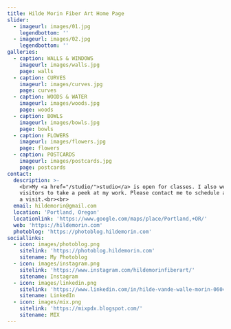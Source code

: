 ```yaml
---
title: Hilde Morin Fiber Art Home Page
slider:
  - imageurl: images/01.jpg
    legendbottom: ''
  - imageurl: images/02.jpg
    legendbottom: ''
galleries:
  - caption: WALLS & WINDOWS
    imageurl: images/walls.jpg
    page: walls
  - caption: CURVES
    imageurl: images/curves.jpg
    page: curves
  - caption: WOODS & WATER
    imageurl: images/woods.jpg
    page: woods
  - caption: BOWLS
    imageurl: images/bowls.jpg
    page: bowls
  - caption: FLOWERS
    imageurl: images/flowers.jpg
    page: flowers
  - caption: POSTCARDS
    imageurl: images/postcards.jpg
    page: postcards
contact:
  description: >-
    <br>My <a href="/studio/">studio</a> is open for classes. I also welcome
    visitors to take a peek at my work. Please contact me to schedule a class or
    a visit.<br><br>
  email: hildemorin@gmail.com
  location: 'Portland, Oregon'
  locationlink: 'https://www.google.com/maps/place/Portland,+OR/'
  web: 'https://hildemorin.com'
  photoblog: 'https://photoblog.hildemorin.com'
sociallinks:
  - icon: images/photoblog.png
    sitelink: 'https://photoblog.hildemorin.com'
    sitename: My Photoblog
  - icon: images/instagram.png
    sitelink: 'https://www.instagram.com/hildemorinfiberart/'
    sitename: Instagram
  - icon: images/linkedin.png
    sitelink: 'https://www.linkedin.com/in/hilde-vande-walle-morin-0604338'
    sitename: LinkedIn
  - icon: images/mix.png
    sitelink: 'https://mixpdx.blogspot.com/'
    sitename: MIX
---
```

